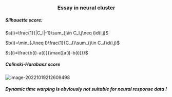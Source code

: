 <center>
    <h3>
        Essay in neural cluster
    </h3>
</center>

##### Silhouette score:

$a(i)=\frac{1}{|C_I|-1}\sum_{j\in C_I,j\neq i}d(i,j)$

$b(i)=\min_{J\neq I}\frac{1}{C_J}\sum_{j\in C_J}d(i,j)$

$s(i)=\frac{b(i)-a(i)}{\max{[a(i)-b(i)]}}$



##### Calinski-Harabasz score

![image-20221019212609498](C:\Users\admin\AppData\Roaming\Typora\typora-user-images\image-20221019212609498.png)



##### Dynamic time warping is obviously not suitable for neural response data !

